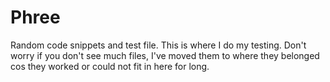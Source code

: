 # Phree
Random code snippets and test file.  This is where I do my testing. Don't worry if you don't see much files, I've moved them to where they belonged cos they worked or could not fit in here for long.
